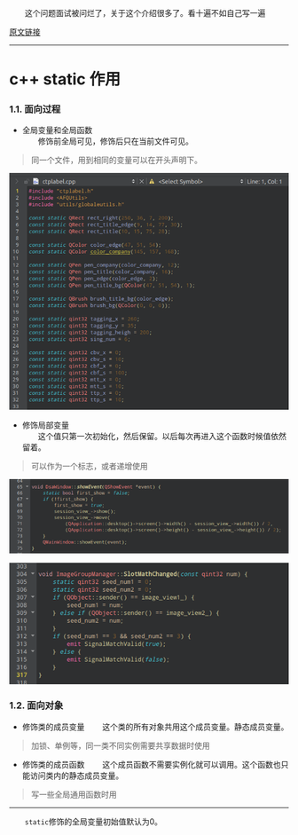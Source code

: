 &emsp;&emsp;这个问题面试被问烂了，关于这个介绍很多了。看十遍不如自己写一遍

[原文链接](https://www.runoob.com/cplusplus/cpp-tutorial.html)

---

# c++ static 作用

### 1.1. 面向过程
* 全局变量和全局函数  
&emsp;&emsp;修饰前全局可见，修饰后只在当前文件可见。
> 同一个文件，用到相同的变量可以在开头声明下。

![](vx_images/2806203198392.png)



* 修饰局部变量  
&emsp;&emsp;这个值只第一次初始化，然后保留。以后每次再进入这个函数时候值依然留着。
> 可以作为一个标志，或者递增使用  

![](vx_images/1813794755915.png)

![](vx_images/744205545007.png)


### 1.2. 面向对象 


* 修饰类的成员变量
&emsp;&emsp;这个类的所有对象共用这个成员变量。静态成员变量。
> 加锁、单例等，同一类不同实例需要共享数据时使用



* 修饰类的成员函数
&emsp;&emsp;这个成员函数不需要实例化就可以调用。这个函数也只能访问类内的静态成员变量。

> 写一些全局通用函数时用



---
&emsp;&emsp;`static`修饰的全局变量初始值默认为0。








